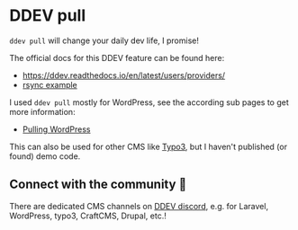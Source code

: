 # DDEV pull

`ddev pull` will change your daily dev life, I promise!

The official docs for this DDEV feature can be found here:

- https://ddev.readthedocs.io/en/latest/users/providers/
- [rsync example](https://github.com/drud/ddev/blob/master/pkg/ddevapp/dotddev_assets/providers/rsync.yaml.example)

I used `ddev pull` mostly for WordPress, see the according sub pages to get more information:

- [Pulling WordPress](cms-and-frameworks/wordpress.html#pulling-wordpress)

This can also be used for other CMS like [Typo3](cms-and-frameworks/typo3.html), but I haven't published (or found) demo code.

## Connect with the community 🤗

There are dedicated CMS channels on [DDEV discord](https://discord.gg/hCZFfAMc5k), e.g. for Laravel, WordPress, typo3, CraftCMS, Drupal, etc.!
